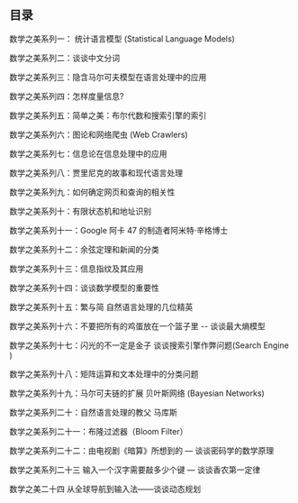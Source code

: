 ## 目录

数学之美系列一： 统计语言模型 (Statistical Language Models) 

数学之美系列二：谈谈中文分词

数学之美系列三：隐含马尔可夫模型在语言处理中的应用

数学之美系列四：怎样度量信息? 

数学之美系列五：简单之美：布尔代数和搜索引擎的索引

数学之美系列六：图论和网络爬虫 (Web Crawlers)

数学之美系列七：信息论在信息处理中的应用

数学之美系列八：贾里尼克的故事和现代语言处理

数学之美系列九：如何确定网页和查询的相关性

数学之美系列十：有限状态机和地址识别

数学之美系列十一：Google 阿卡 47 的制造者阿米特·辛格博士

数学之美系列十二：余弦定理和新闻的分类

数学之美系列十三：信息指纹及其应用

数学之美系列十四：谈谈数学模型的重要性

数学之美系列十五：繁与简 自然语言处理的几位精英

数学之美系列十六：不要把所有的鸡蛋放在一个篮子里 -- 谈谈最大熵模型

数学之美系列十七：闪光的不一定是金子 谈谈搜索引擎作弊问题(Search Engine ) 

数学之美系列十八：矩阵运算和文本处理中的分类问题

数学之美系列十九：马尔可夫链的扩展 贝叶斯网络 (Bayesian Networks) 

数学之美系列二十：自然语言处理的教父 马库斯

数学之美系列二十一：布隆过滤器（Bloom Filter）

数学之美系列二十二：由电视剧《暗算》所想到的 — 谈谈密码学的数学原理

数学之美系列二十三 输入一个汉字需要敲多少个键 — 谈谈香农第一定律

数学之美二十四 从全球导航到输入法——谈谈动态规划


